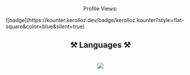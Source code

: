 
<p align="center">Profile Views:</p>
![badge](https://kounter.kerolloz.dev/badge/kerolloz.kounter?style=flat-square&color=blue&silent=true)


<h2 align="center">⚒️ Languages ⚒️</h2>
<br/>
<div align="center">
    <img src="https://skillicons.dev/icons?i=html,css,python,go,vscode,github,discord" />
</div>
